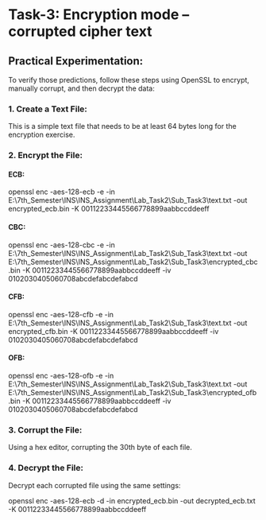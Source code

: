 
# Task-3: Encryption mode – corrupted cipher text 

## Practical Experimentation:
To verify those predictions, follow these steps using OpenSSL to encrypt, manually corrupt, and then decrypt the data:

### 1. Create a Text File:
This is a simple text file that needs to be at least 64 bytes long for the encryption exercise.

### 2. Encrypt the File:

#### ECB:  
openssl enc -aes-128-ecb -e -in E:\7th_Semester\INS\INS_Assignment\Lab_Task2\Sub_Task3\text.txt -out encrypted_ecb.bin -K 00112233445566778899aabbccddeeff

#### CBC:
openssl enc -aes-128-cbc -e -in E:\7th_Semester\INS\INS_Assignment\Lab_Task2\Sub_Task3\text.txt -out E:\7th_Semester\INS\INS_Assignment\Lab_Task2\Sub_Task3\encrypted_cbc.bin -K 00112233445566778899aabbccddeeff -iv 0102030405060708abcdefabcdefabcd


#### CFB:
openssl enc -aes-128-cfb -e -in E:\7th_Semester\INS\INS_Assignment\Lab_Task2\Sub_Task3\text.txt -out encrypted_cfb.bin -K 00112233445566778899aabbccddeeff -iv 0102030405060708abcdefabcdefabcd


#### OFB:
openssl enc -aes-128-ofb -e -in E:\7th_Semester\INS\INS_Assignment\Lab_Task2\Sub_Task3\text.txt -out E:\7th_Semester\INS\INS_Assignment\Lab_Task2\Sub_Task3\encrypted_ofb.bin -K 00112233445566778899aabbccddeeff -iv 0102030405060708abcdefabcdefabcd


### 3. Corrupt the File:
Using a hex editor, corrupting the 30th byte of each file.

### 4. Decrypt the File:
Decrypt each corrupted file using the same settings:

openssl enc -aes-128-ecb -d -in encrypted_ecb.bin -out decrypted_ecb.txt -K 00112233445566778899aabbccddeeff


